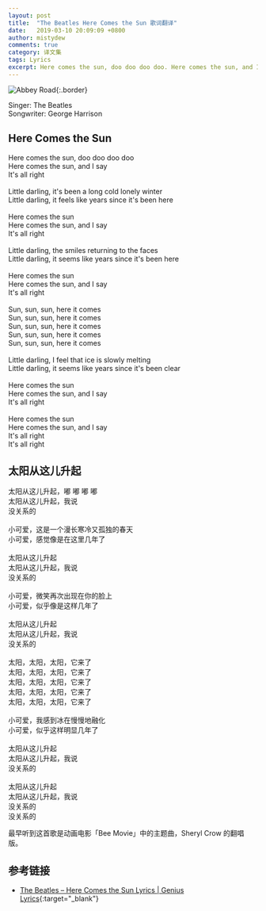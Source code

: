 ```yaml
---
layout: post
title:  "The Beatles Here Comes the Sun 歌词翻译"
date:   2019-03-10 20:09:09 +0800
author: mistydew
comments: true
category: 译文集
tags: Lyrics
excerpt: Here comes the sun, doo doo doo doo. Here comes the sun, and I say. It's all right.
---
```

![Abbey Road](https://is4-ssl.mzstatic.com/image/thumb/Music128/v4/0a/91/ba/0a91bafc-8a02-202e-e604-9d920f0d7e1b/source/600x600bb.jpg){:.border}

Singer: The Beatles<br>
Songwriter: George Harrison

<div class="lyric-original">
  <h2>Here Comes the Sun</h2>
  <p>
    Here comes the sun, doo doo doo doo<br>
    Here comes the sun, and I say<br>
    It's all right<br>
    <br>
    Little darling, it's been a long cold lonely winter<br>
    Little darling, it feels like years since it's been here<br>
    <br>
    Here comes the sun<br>
    Here comes the sun, and I say<br>
    It's all right<br>
    <br>
    Little darling, the smiles returning to the faces<br>
    Little darling, it seems like years since it's been here<br>
    <br>
    Here comes the sun<br>
    Here comes the sun, and I say<br>
    It's all right<br>
    <br>
    Sun, sun, sun, here it comes<br>
    Sun, sun, sun, here it comes<br>
    Sun, sun, sun, here it comes<br>
    Sun, sun, sun, here it comes<br>
    Sun, sun, sun, here it comes<br>
    <br>
    Little darling, I feel that ice is slowly melting<br>
    Little darling, it seems like years since it's been clear<br>
    <br>
    Here comes the sun<br>
    Here comes the sun, and I say<br>
    It's all right<br>
    <br>
    Here comes the sun<br>
    Here comes the sun, and I say<br>
    It's all right<br>
    It's all right
  </p>
</div>

<div class="lyric-translation">
  <h2>太阳从这儿升起</h2>
  <p>
    太阳从这儿升起，嘟 嘟 嘟 嘟<br>
    太阳从这儿升起，我说<br>
    没关系的<br>
    <br>
    小可爱，这是一个漫长寒冷又孤独的春天<br>
    小可爱，感觉像是在这里几年了<br>
    <br>
    太阳从这儿升起<br>
    太阳从这儿升起，我说<br>
    没关系的<br>
    <br>
    小可爱，微笑再次出现在你的脸上<br>
    小可爱，似乎像是这样几年了<br>
    <br>
    太阳从这儿升起<br>
    太阳从这儿升起，我说<br>
    没关系的<br>
    <br>
    太阳，太阳，太阳，它来了<br>
    太阳，太阳，太阳，它来了<br>
    太阳，太阳，太阳，它来了<br>
    太阳，太阳，太阳，它来了<br>
    太阳，太阳，太阳，它来了<br>
    <br>
    小可爱，我感到冰在慢慢地融化<br>
    小可爱，似乎这样明显几年了<br>
    <br>
    太阳从这儿升起<br>
    太阳从这儿升起，我说<br>
    没关系的<br>
    <br>
    太阳从这儿升起<br>
    太阳从这儿升起，我说<br>
    没关系的<br>
    没关系的
  </p>
</div>

最早听到这首歌是动画电影「Bee Movie」中的主题曲，Sheryl Crow 的翻唱版。

## 参考链接

* [The Beatles – Here Comes the Sun Lyrics \| Genius Lyrics](https://genius.com/The-beatles-here-comes-the-sun-lyrics){:target="_blank"}

